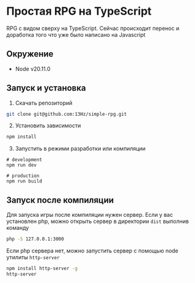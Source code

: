 # Простая RPG на TypeScript
RPG с видом сверху на TypeScript. Сейчас происходит перенос и доработка того что уже было написано на Javascript

## Окружение
* Node v20.11.0

## Запуск и установка
1. Скачать репозиторий
```bash
git clone git@github.com:13Hz/simple-rpg.git
```
2. Установить зависимости
```bash
npm install
```
3. Запустить в режими разработки или компиляции
```
# development
npm run dev

# production
npm run build
```

## Запуск после компиляции
Для запуска игры после компиляции нужен сервер. Если у вас установлен php, можно открыть сервер в директории `dist` выполнив команду
```bash
php -S 127.0.0.1:3000
```
Если php сервера нет, можно запустить сервер с помощью node утилиты `http-server`
```bash
npm install http-server -g
http-server
```
